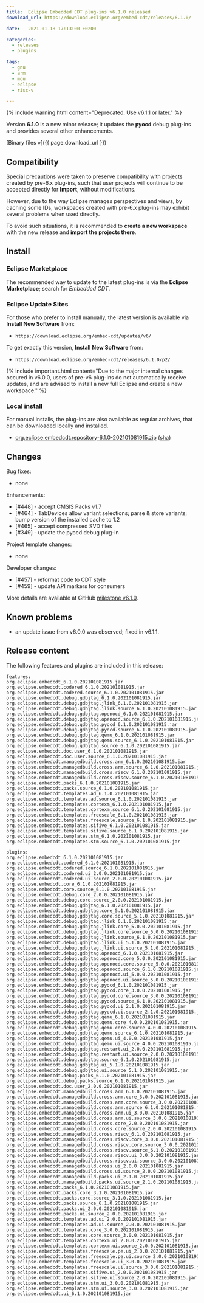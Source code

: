```yaml
---
title:  Eclipse Embedded CDT plug-ins v6.1.0 released
download_url: https://download.eclipse.org/embed-cdt/releases/6.1.0/

date:   2021-01-18 17:13:00 +0200

categories:
  - releases
  - plugins

tags:
  - gnu
  - arm
  - mcu
  - eclipse
  - risc-v

---
```


{% include warning.html content="Deprecated. Use v6.1.1 or later." %}

Version **6.1.0** is a new minor release; it updates the **pyocd** debug
plug-ins and provides several other enhancements.

[Binary files »]({{ page.download_url }})

## Compatibility

Special precautions were taken to preserve compatibility with projects
created by pre-6.x plug-ins, such that user projects will continue to
be accepted directly for **Import**, without modifications.

However, due to the way Eclipse manages perspectives and views, by
caching some IDs, workspaces created with pre-6.x plug-ins may exhibit
several problems when used directly.

To avoid such situations, it is recommended to **create a new workspace**
with the new release and **import the projects there**.

## Install

### Eclipse Marketplace

The recommended way to update to the latest plug-ins is via the
**Eclipse Marketplace**; search for _Embedded CDT_.

### Eclipse Update Sites

For those who prefer to install manually, the latest version is available
via **Install New Software** from:

- `https://download.eclipse.org/embed-cdt/updates/v6/`

To get exactly this version, **Install New Software** from:

- `https://download.eclipse.org/embed-cdt/releases/6.1.0/p2/`

{% include important.html content="Due to the major internal changes occured in
v6.0.0, users of pre-v6 plug-ins do not automatically receive updates,
and are advised to install a new full Eclipse and create a new
workspace." %}

### Local install

For manual installs, the plug-ins are also available as regular archives,
that can be downloaded locally and installed.

- [org.eclipse.embedcdt.repository-6.1.0-202101081915.zip](https://www.eclipse.org/downloads/download.php?file=/embed-cdt/releases/6.1.0/org.eclipse.embedcdt.repository-6.1.0-202101081915.zip)
([sha](https://www.eclipse.org/downloads/download.php?file=/embed-cdt/releases/6.1.0/org.eclipse.embedcdt.repository-6.1.0-202101081915.zip.sha))

## Changes

Bug fixes:

- none

Enhancements:

- [#448] - accept CMSIS Packs v1.7
- [#464] - TabDevices allow variant selections; parse & store variants; bump version of the installed cache to 1.2
- [#465] - accept compressed SVD files
- [#349] - update the pyocd debug plug-in

Project template changes:

- none

Developer changes:

- [#457] - reformat code to CDT style
- [#459] - update API markers for consumers

More details are available at GitHub [milestone v6.1.0](https://github.com/eclipse-embed-cdt/eclipse-plugins/milestone/23?closed=1).

## Known problems

- an update issue from v6.0.0 was observed; fixed in v6.1.1.

## Release content

The following features and plugins are included in this release:

```
features:
org.eclipse.embedcdt_6.1.0.202101081915.jar
org.eclipse.embedcdt.codered_6.1.0.202101081915.jar
org.eclipse.embedcdt.codered.source_6.1.0.202101081915.jar
org.eclipse.embedcdt.debug.gdbjtag_6.1.0.202101081915.jar
org.eclipse.embedcdt.debug.gdbjtag.jlink_6.1.0.202101081915.jar
org.eclipse.embedcdt.debug.gdbjtag.jlink.source_6.1.0.202101081915.jar
org.eclipse.embedcdt.debug.gdbjtag.openocd_6.1.0.202101081915.jar
org.eclipse.embedcdt.debug.gdbjtag.openocd.source_6.1.0.202101081915.jar
org.eclipse.embedcdt.debug.gdbjtag.pyocd_6.1.0.202101081915.jar
org.eclipse.embedcdt.debug.gdbjtag.pyocd.source_6.1.0.202101081915.jar
org.eclipse.embedcdt.debug.gdbjtag.qemu_6.1.0.202101081915.jar
org.eclipse.embedcdt.debug.gdbjtag.qemu.source_6.1.0.202101081915.jar
org.eclipse.embedcdt.debug.gdbjtag.source_6.1.0.202101081915.jar
org.eclipse.embedcdt.doc.user_6.1.0.202101081915.jar
org.eclipse.embedcdt.doc.user.source_6.1.0.202101081915.jar
org.eclipse.embedcdt.managedbuild.cross.arm_6.1.0.202101081915.jar
org.eclipse.embedcdt.managedbuild.cross.arm.source_6.1.0.202101081915.jar
org.eclipse.embedcdt.managedbuild.cross.riscv_6.1.0.202101081915.jar
org.eclipse.embedcdt.managedbuild.cross.riscv.source_6.1.0.202101081915.jar
org.eclipse.embedcdt.packs_6.1.0.202101081915.jar
org.eclipse.embedcdt.packs.source_6.1.0.202101081915.jar
org.eclipse.embedcdt.templates.ad_6.1.0.202101081915.jar
org.eclipse.embedcdt.templates.ad.source_6.1.0.202101081915.jar
org.eclipse.embedcdt.templates.cortexm_6.1.0.202101081915.jar
org.eclipse.embedcdt.templates.cortexm.source_6.1.0.202101081915.jar
org.eclipse.embedcdt.templates.freescale_6.1.0.202101081915.jar
org.eclipse.embedcdt.templates.freescale.source_6.1.0.202101081915.jar
org.eclipse.embedcdt.templates.sifive_6.1.0.202101081915.jar
org.eclipse.embedcdt.templates.sifive.source_6.1.0.202101081915.jar
org.eclipse.embedcdt.templates.stm_6.1.0.202101081915.jar
org.eclipse.embedcdt.templates.stm.source_6.1.0.202101081915.jar

plugins:
org.eclipse.embedcdt_6.1.0.202101081915.jar
org.eclipse.embedcdt.codered_6.1.0.202101081915.jar
org.eclipse.embedcdt.codered.source_6.1.0.202101081915.jar
org.eclipse.embedcdt.codered.ui_2.0.0.202101081915.jar
org.eclipse.embedcdt.codered.ui.source_2.0.0.202101081915.jar
org.eclipse.embedcdt.core_6.1.0.202101081915.jar
org.eclipse.embedcdt.core.source_6.1.0.202101081915.jar
org.eclipse.embedcdt.debug.core_2.0.0.202101081915.jar
org.eclipse.embedcdt.debug.core.source_2.0.0.202101081915.jar
org.eclipse.embedcdt.debug.gdbjtag_6.1.0.202101081915.jar
org.eclipse.embedcdt.debug.gdbjtag.core_5.1.0.202101081915.jar
org.eclipse.embedcdt.debug.gdbjtag.core.source_5.1.0.202101081915.jar
org.eclipse.embedcdt.debug.gdbjtag.jlink_6.1.0.202101081915.jar
org.eclipse.embedcdt.debug.gdbjtag.jlink.core_5.0.0.202101081915.jar
org.eclipse.embedcdt.debug.gdbjtag.jlink.core.source_5.0.0.202101081915.jar
org.eclipse.embedcdt.debug.gdbjtag.jlink.source_6.1.0.202101081915.jar
org.eclipse.embedcdt.debug.gdbjtag.jlink.ui_5.1.0.202101081915.jar
org.eclipse.embedcdt.debug.gdbjtag.jlink.ui.source_5.1.0.202101081915.jar
org.eclipse.embedcdt.debug.gdbjtag.openocd_6.1.0.202101081915.jar
org.eclipse.embedcdt.debug.gdbjtag.openocd.core_5.0.0.202101081915.jar
org.eclipse.embedcdt.debug.gdbjtag.openocd.core.source_5.0.0.202101081915.jar
org.eclipse.embedcdt.debug.gdbjtag.openocd.source_6.1.0.202101081915.jar
org.eclipse.embedcdt.debug.gdbjtag.openocd.ui_5.0.0.202101081915.jar
org.eclipse.embedcdt.debug.gdbjtag.openocd.ui.source_5.0.0.202101081915.jar
org.eclipse.embedcdt.debug.gdbjtag.pyocd_6.1.0.202101081915.jar
org.eclipse.embedcdt.debug.gdbjtag.pyocd.core_3.0.0.202101081915.jar
org.eclipse.embedcdt.debug.gdbjtag.pyocd.core.source_3.0.0.202101081915.jar
org.eclipse.embedcdt.debug.gdbjtag.pyocd.source_6.1.0.202101081915.jar
org.eclipse.embedcdt.debug.gdbjtag.pyocd.ui_2.1.0.202101081915.jar
org.eclipse.embedcdt.debug.gdbjtag.pyocd.ui.source_2.1.0.202101081915.jar
org.eclipse.embedcdt.debug.gdbjtag.qemu_6.1.0.202101081915.jar
org.eclipse.embedcdt.debug.gdbjtag.qemu.core_4.0.0.202101081915.jar
org.eclipse.embedcdt.debug.gdbjtag.qemu.core.source_4.0.0.202101081915.jar
org.eclipse.embedcdt.debug.gdbjtag.qemu.source_6.1.0.202101081915.jar
org.eclipse.embedcdt.debug.gdbjtag.qemu.ui_4.0.0.202101081915.jar
org.eclipse.embedcdt.debug.gdbjtag.qemu.ui.source_4.0.0.202101081915.jar
org.eclipse.embedcdt.debug.gdbjtag.restart.ui_2.0.0.202101081915.jar
org.eclipse.embedcdt.debug.gdbjtag.restart.ui.source_2.0.0.202101081915.jar
org.eclipse.embedcdt.debug.gdbjtag.source_6.1.0.202101081915.jar
org.eclipse.embedcdt.debug.gdbjtag.ui_5.1.0.202101081915.jar
org.eclipse.embedcdt.debug.gdbjtag.ui.source_5.1.0.202101081915.jar
org.eclipse.embedcdt.debug.packs_6.1.0.202101081915.jar
org.eclipse.embedcdt.debug.packs.source_6.1.0.202101081915.jar
org.eclipse.embedcdt.doc.user_2.0.0.202101081915.jar
org.eclipse.embedcdt.managedbuild.cross.arm_6.1.0.202101081915.jar
org.eclipse.embedcdt.managedbuild.cross.arm.core_3.0.0.202101081915.jar
org.eclipse.embedcdt.managedbuild.cross.arm.core.source_3.0.0.202101081915.jar
org.eclipse.embedcdt.managedbuild.cross.arm.source_6.1.0.202101081915.jar
org.eclipse.embedcdt.managedbuild.cross.arm.ui_3.0.0.202101081915.jar
org.eclipse.embedcdt.managedbuild.cross.arm.ui.source_3.0.0.202101081915.jar
org.eclipse.embedcdt.managedbuild.cross.core_2.0.0.202101081915.jar
org.eclipse.embedcdt.managedbuild.cross.core.source_2.0.0.202101081915.jar
org.eclipse.embedcdt.managedbuild.cross.riscv_6.1.0.202101081915.jar
org.eclipse.embedcdt.managedbuild.cross.riscv.core_3.0.0.202101081915.jar
org.eclipse.embedcdt.managedbuild.cross.riscv.core.source_3.0.0.202101081915.jar
org.eclipse.embedcdt.managedbuild.cross.riscv.source_6.1.0.202101081915.jar
org.eclipse.embedcdt.managedbuild.cross.riscv.ui_3.0.0.202101081915.jar
org.eclipse.embedcdt.managedbuild.cross.riscv.ui.source_3.0.0.202101081915.jar
org.eclipse.embedcdt.managedbuild.cross.ui_2.0.0.202101081915.jar
org.eclipse.embedcdt.managedbuild.cross.ui.source_2.0.0.202101081915.jar
org.eclipse.embedcdt.managedbuild.packs.ui_2.1.0.202101081915.jar
org.eclipse.embedcdt.managedbuild.packs.ui.source_2.1.0.202101081915.jar
org.eclipse.embedcdt.packs_6.1.0.202101081915.jar
org.eclipse.embedcdt.packs.core_3.1.0.202101081915.jar
org.eclipse.embedcdt.packs.core.source_3.1.0.202101081915.jar
org.eclipse.embedcdt.packs.source_6.1.0.202101081915.jar
org.eclipse.embedcdt.packs.ui_2.0.0.202101081915.jar
org.eclipse.embedcdt.packs.ui.source_2.0.0.202101081915.jar
org.eclipse.embedcdt.templates.ad.ui_2.0.0.202101081915.jar
org.eclipse.embedcdt.templates.ad.ui.source_2.0.0.202101081915.jar
org.eclipse.embedcdt.templates.core_3.0.0.202101081915.jar
org.eclipse.embedcdt.templates.core.source_3.0.0.202101081915.jar
org.eclipse.embedcdt.templates.cortexm.ui_2.0.0.202101081915.jar
org.eclipse.embedcdt.templates.cortexm.ui.source_2.0.0.202101081915.jar
org.eclipse.embedcdt.templates.freescale.pe.ui_2.0.0.202101081915.jar
org.eclipse.embedcdt.templates.freescale.pe.ui.source_2.0.0.202101081915.jar
org.eclipse.embedcdt.templates.freescale.ui_3.0.0.202101081915.jar
org.eclipse.embedcdt.templates.freescale.ui.source_3.0.0.202101081915.jar
org.eclipse.embedcdt.templates.sifive.ui_2.0.0.202101081915.jar
org.eclipse.embedcdt.templates.sifive.ui.source_2.0.0.202101081915.jar
org.eclipse.embedcdt.templates.stm.ui_3.0.0.202101081915.jar
org.eclipse.embedcdt.templates.stm.ui.source_3.0.0.202101081915.jar
org.eclipse.embedcdt.ui_6.1.0.202101081915.jar
```
